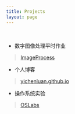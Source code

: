 ```yaml
---
title: Projects
layout: page
---
```


</br>

- 数字图像处理平时作业

> [ImageProcess](https://github.com/yichenluan/ImageProcess)

- 个人博客

> [yichenluan.github.io](https://github.com/yichenluan/yichenluan.github.io)

- 操作系统实验

> [OSLabs](https://github.com/yichenluan/OSLab)
